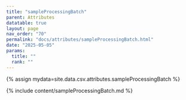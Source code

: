 ```yaml
---
title: "sampleProcessingBatch"
parent: Attributes
datatable: true
layout: page
nav_order: "70"
permalink: "docs/attributes/sampleProcessingBatch.html"
date: "2025-05-05"
params:
  title: ""
  rank: ""
---
```

{% assign mydata=site.data.csv.attributes.sampleProcessingBatch %} 

{% include content/sampleProcessingBatch.md %}
